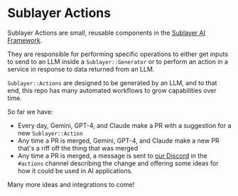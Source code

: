 # Sublayer Actions
Sublayer Actions are small, reusable components in the [Sublayer AI Framework](https://github.com/sublayerapp/sublayer).

They are responsible for performing specific operations to either get inputs to send to an LLM inside a `Sublayer::Generator` or to
perform an action in a service in response to data returned from an LLM.

`Sublayer::Actions` are designed to be generated by an LLM, and to that end, this repo has many automated workflows to grow capabilities over time.

So far we have:
* Every day, Gemini, GPT-4, and Claude make a PR with a suggestion for a new `Sublayer::Action`
* Any time a PR is merged, Gemini, GPT-4, and Claude make a new PR that's a riff off the thing that was merged
* Any time a PR is merged, a message is sent to [our Discord](https://discord.gg/gge62VGH6U) in the `#actions` channel describing the change and offering some ideas for how it could be used in AI applications.

Many more ideas and integrations to come!


